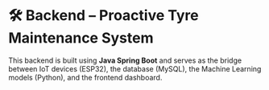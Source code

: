 # 🛠️ Backend – Proactive Tyre Maintenance System

This backend is built using **Java Spring Boot** and serves as the bridge between IoT devices (ESP32), the database (MySQL), the Machine Learning models (Python), and the frontend dashboard.
